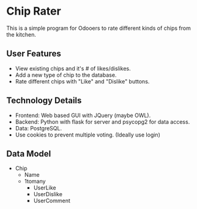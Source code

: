 # Chip Rater

This is a simple program for Odooers to rate different kinds of chips from the kitchen.

## User Features

- View existing chips and it's # of likes/dislikes.
- Add a new type of chip to the database.
- Rate different chips with "Like" and "Dislike" buttons.

## Technology Details

- Frontend: Web based GUI with JQuery (maybe OWL).
- Backend: Python with flask for server and psycopg2 for data access.
- Data: PostgreSQL.
- Use cookies to prevent multiple voting. (Ideally use login)

## Data Model

- Chip
    - Name
    - 1tomany
        - UserLike
        - UserDislike
        - UserComment